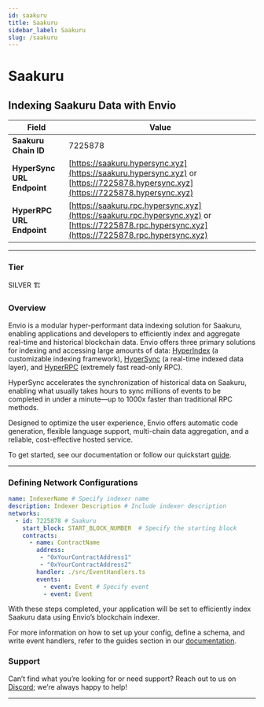 ```yaml
---
id: saakuru
title: Saakuru
sidebar_label: Saakuru
slug: /saakuru
---
```


# Saakuru

## Indexing Saakuru Data with Envio

| **Field**                     | **Value**                                                                                          |
|-------------------------------|----------------------------------------------------------------------------------------------------|
| **Saakuru Chain ID**     | 7225878                                                                                            |
| **HyperSync URL Endpoint**    | [https://saakuru.hypersync.xyz](https://saakuru.hypersync.xyz) or [https://7225878.hypersync.xyz](https://7225878.hypersync.xyz) |
| **HyperRPC URL Endpoint**     | [https://saakuru.rpc.hypersync.xyz](https://saakuru.rpc.hypersync.xyz) or [https://7225878.rpc.hypersync.xyz](https://7225878.rpc.hypersync.xyz) |

---

### Tier

SILVER 🏗️

### Overview

Envio is a modular hyper-performant data indexing solution for Saakuru, enabling applications and developers to efficiently index and aggregate real-time and historical blockchain data. Envio offers three primary solutions for indexing and accessing large amounts of data: [HyperIndex](/docs/HyperIndex/overview) (a customizable indexing framework), [HyperSync](/docs/HyperSync/overview) (a real-time indexed data layer), and [HyperRPC](/docs/HyperSync/overview-hyperrpc) (extremely fast read-only RPC).

HyperSync accelerates the synchronization of historical data on Saakuru, enabling what usually takes hours to sync millions of events to be completed in under a minute—up to 1000x faster than traditional RPC methods.

Designed to optimize the user experience, Envio offers automatic code generation, flexible language support, multi-chain data aggregation, and a reliable, cost-effective hosted service.

To get started, see our documentation or follow our quickstart [guide](/docs/HyperIndex/contract-import).

---

### Defining Network Configurations

```yaml
name: IndexerName # Specify indexer name
description: Indexer Description # Include indexer description
networks:
  - id: 7225878 # Saakuru  
    start_block: START_BLOCK_NUMBER  # Specify the starting block
    contracts:
      - name: ContractName
        address:
         - "0xYourContractAddress1"
         - "0xYourContractAddress2"
        handler: ./src/EventHandlers.ts
        events:
          - event: Event # Specify event
          - event: Event
```

With these steps completed, your application will be set to efficiently index Saakuru data using Envio’s blockchain indexer.

For more information on how to set up your config, define a schema, and write event handlers, refer to the guides section in our [documentation](/docs/HyperIndex/configuration-file).

### Support

Can’t find what you’re looking for or need support? Reach out to us on [Discord](https://discord.com/invite/Q9qt8gZ2fX); we’re always happy to help!

---
